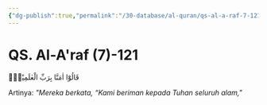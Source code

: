 ```yaml
---
{"dg-publish":true,"permalink":"/30-database/al-quran/qs-al-a-raf-7-121/"}
---
```



# QS. Al-A'raf (7)-121
قَالُوْٓا اٰمَنَّا بِرَبِّ الْعٰلَمِيْنَۙ 

Artinya: *"Mereka berkata, “Kami beriman kepada Tuhan seluruh alam,"*

